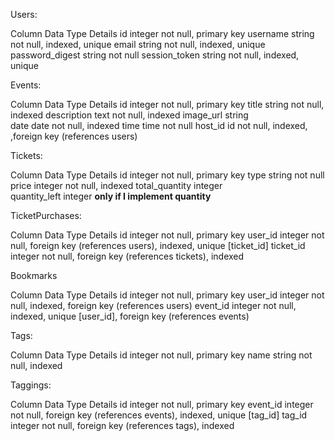 Users:

Column          Data Type      Details
id              integer        not null, primary key
username        string         not null, indexed, unique
email           string         not null, indexed, unique
password_digest string         not null
session_token   string         not null, indexed, unique


Events:

Column          Data Type      Details
id              integer        not null, primary key
title           string         not null, indexed
description     text           not null, indexed
image_url       string          
date            date           not null, indexed
time            time           not null
host_id         id             not null, indexed, ,foreign key (references users)     


Tickets:

Column          Data Type      Details
id              integer        not null, primary key
type            string         not null
price           integer        not null, indexed
total_quantity  integer   
quantity_left   integer        **only if I implement quantity**    


TicketPurchases:

Column          Data Type      Details
id	            integer        not null, primary key
user_id	        integer	       not null, foreign key (references users), indexed, unique [ticket_id]
ticket_id	      integer	       not null, foreign key (references tickets), indexed


Bookmarks

Column          Data Type      Details
id              integer        not null, primary key
user_id         integer        not null, indexed, foreign key (references users)
event_id        integer        not null, indexed, unique [user_id], foreign key (references events)


Tags:

Column          Data Type      Details
id	            integer        not null, primary key
name            string         not null, indexed


Taggings:

Column          Data Type      Details
id	            integer        not null, primary key
event_id	      integer	       not null, foreign key (references events), indexed, unique [tag_id]
tag_id	        integer	       not null, foreign key (references tags), indexed
